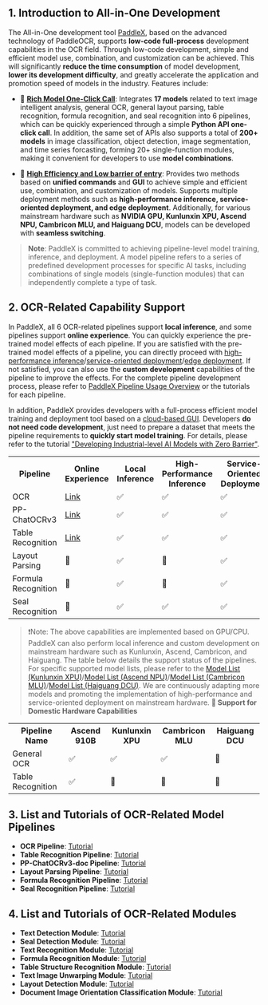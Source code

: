 ## 1. Introduction to All-in-One Development

The All-in-One development tool [PaddleX](https://github.com/PaddlePaddle/PaddleX/tree/release/3.0-beta1), based on the advanced technology of PaddleOCR, supports **low-code full-process** development capabilities in the OCR field. Through low-code development, simple and efficient model use, combination, and customization can be achieved. This will significantly **reduce the time consumption** of model development, **lower its development difficulty**, and greatly accelerate the application and promotion speed of models in the industry. Features include:

* 🎨 [**Rich Model One-Click Call**](https://paddlepaddle.github.io/PaddleOCR/latest/en/paddlex/quick_start.html): Integrates **17 models** related to text image intelligent analysis, general OCR, general layout parsing, table recognition, formula recognition, and seal recognition into 6 pipelines, which can be quickly experienced through a simple **Python API one-click call**. In addition, the same set of APIs also supports a total of **200+ models** in image classification, object detection, image segmentation, and time series forcasting, forming 20+ single-function modules, making it convenient for developers to use **model combinations**.

* 🚀 [**High Efficiency and Low barrier of entry**](https://paddlepaddle.github.io/PaddleOCR/latest/en/paddlex/overview.html): Provides two methods based on **unified commands** and **GUI** to achieve simple and efficient use, combination, and customization of models. Supports multiple deployment methods such as **high-performance inference, service-oriented deployment, and edge deployment**. Additionally, for various mainstream hardware such as **NVIDIA GPU, Kunlunxin XPU, Ascend NPU, Cambricon MLU, and Haiguang DCU**, models can be developed with **seamless switching**.

> **Note**: PaddleX is committed to achieving pipeline-level model training, inference, and deployment. A model pipeline refers to a series of predefined development processes for specific AI tasks, including combinations of single models (single-function modules) that can independently complete a type of task.
## 2. OCR-Related Capability Support

In PaddleX, all 6 OCR-related pipelines support **local inference**, and some pipelines support **online experience**. You can quickly experience the pre-trained model effects of each pipeline. If you are satisfied with the pre-trained model effects of a pipeline, you can directly proceed with [high-performance inference](https://github.com/PaddlePaddle/PaddleX/blob/release/3.0-beta1/docs/pipeline_deploy/high_performance_deploy_en.md)/[service-oriented deployment](https://github.com/PaddlePaddle/PaddleX/blob/release/3.0-beta1/docs/pipeline_deploy/service_deploy_en.md)/[edge deployment](https://github.com/PaddlePaddle/PaddleX/blob/release/3.0-beta1/docs/pipeline_deploy/lite_deploy_en.md). If not satisfied, you can also use the **custom development** capabilities of the pipeline to improve the effects. For the complete pipeline development process, please refer to [PaddleX Pipeline Usage Overview](https://github.com/PaddlePaddle/PaddleX/blob/release/3.0-beta1/docs/pipeline_usage/pipeline_develop_guide_en.md) or the tutorials for each pipeline.

In addition, PaddleX provides developers with a full-process efficient model training and deployment tool based on a [cloud-based GUI](https://aistudio.baidu.com/pipeline/mine). Developers **do not need code development**, just need to prepare a dataset that meets the pipeline requirements to **quickly start model training**. For details, please refer to the tutorial ["Developing Industrial-level AI Models with Zero Barrier"](https://aistudio.baidu.com/practical/introduce/546656605663301).

<table>
    <tr>
        <th>Pipeline</th>
        <th>Online Experience</th>
        <th>Local Inference</th>
        <th>High-Performance Inference</th>
        <th>Service-Oriented Deployment</th>
        <th>Edge Deployment</th>
        <th>Custom Development</th>
        <th><a href="https://aistudio.baidu.com/pipeline/mine">No-Code Development On AI Studio</a></td> 
    </tr>
    <tr>
            <tr>
        <td>OCR</td>
        <td><a href="https://aistudio.baidu.com/community/app/91660/webUI?source=appMineRecent">Link</a></td> 
        <td>✅</td>
        <td>✅</td>
        <td>✅</td>
        <td>✅</td>
        <td>✅</td>
        <td>✅</td>
    </tr>
    <tr>
        <td>PP-ChatOCRv3</td>
        <td><a href="https://aistudio.baidu.com/community/app/182491/webUI?source=appCenter">Link</a></td> 
        <td>✅</td>
        <td>✅</td>
        <td>✅</td>
        <td>🚧</td>
        <td>✅</td>
        <td>✅</td>
    </tr>
    <tr>
        <td>Table Recognition</td>
        <td><a href="https://aistudio.baidu.com/community/app/91661?source=appMineRecent">Link</a></td> 
        <td>✅</td>
        <td>✅</td>
        <td>✅</td>
        <td>🚧</td>
        <td>✅</td>
        <td>✅</td>
    </tr>
    <tr>
        <td>Layout Parsing</td>
        <td>🚧</td>
        <td>✅</td>
        <td>🚧</td>
        <td>✅</td>
        <td>🚧</td>
        <td>✅</td>
        <td>🚧</td>
    </tr>
    <tr>
        <td>Formula Recognition</td>
        <td>🚧</td>
        <td>✅</td>
        <td>🚧</td>
        <td>✅</td>
        <td>🚧</td>
        <td>✅</td>
        <td>🚧</td>
    </tr>
    <tr>
        <td>Seal Recognition</td>
        <td>🚧</td>
        <td>✅</td>
        <td>✅</td>
        <td>✅</td>
        <td>🚧</td>
        <td>✅</td>
        <td>🚧</td>
    </tr>
</table>


> ❗Note: The above capabilities are implemented based on GPU/CPU. PaddleX can also perform local inference and custom development on mainstream hardware such as Kunlunxin, Ascend, Cambricon, and Haiguang. The table below details the support status of the pipelines. For specific supported model lists, please refer to the [Model List (Kunlunxin XPU)](https://github.com/PaddlePaddle/PaddleX/blob/release/3.0-beta1/docs/support_list/model_list_xpu_en.md)/[Model List (Ascend NPU)](https://github.com/PaddlePaddle/PaddleX/blob/release/3.0-beta1/docs/support_list/model_list_npu_en.md)/[Model List (Cambricon MLU)](https://github.com/PaddlePaddle/PaddleX/blob/release/3.0-beta1/docs/support_list/model_list_mlu_en.md)/[Model List (Haiguang DCU)](https://github.com/PaddlePaddle/PaddleX/blob/release/3.0-beta1/docs/support_list/model_list_dcu_en.md). We are continuously adapting more models and promoting the implementation of high-performance and service-oriented deployment on mainstream hardware.
**🚀 Support for Domestic Hardware Capabilities**

<table>
  <tr>
    <th>Pipeline Name</th>
    <th>Ascend 910B</th>
    <th>Kunlunxin XPU</th>
    <th>Cambricon MLU</th>
    <th>Haiguang DCU</th>
  </tr>
  <tr>
    <td>General OCR</td>
    <td>✅</td>
    <td>✅</td>
    <td>✅</td>
    <td>🚧</td>
  </tr>
  <tr>
    <td>Table Recognition</td>
    <td>✅</td>
    <td>🚧</td>
    <td>🚧</td>
    <td>🚧</td>
  </tr>
</table>

## 3. List and Tutorials of OCR-Related Model Pipelines

- **OCR Pipeline**: [Tutorial](https://github.com/PaddlePaddle/PaddleX/blob/release/3.0-beta1/docs/pipeline_usage/tutorials/ocr_pipelines/OCR_en.md)
- **Table Recognition Pipeline**: [Tutorial](https://github.com/PaddlePaddle/PaddleX/blob/release/3.0-beta1/docs/pipeline_usage/tutorials/ocr_pipelines/table_recognition_en.md)
- **PP-ChatOCRv3-doc Pipeline**: [Tutorial](https://github.com/PaddlePaddle/PaddleX/blob/release/3.0-beta1/docs/pipeline_usage/tutorials/information_extration_pipelines/document_scene_information_extraction_en.md)
- **Layout Parsing Pipeline**: [Tutorial](https://github.com/PaddlePaddle/PaddleX/blob/release/3.0-beta1/docs/pipeline_usage/tutorials/ocr_pipelines/layout_parsing_en.md)
- **Formula Recognition Pipeline**: [Tutorial](https://github.com/PaddlePaddle/PaddleX/blob/release/3.0-beta1/docs/pipeline_usage/tutorials/ocr_pipelines/formula_recognition_en.md)
- **Seal Recognition Pipeline**: [Tutorial](https://github.com/PaddlePaddle/PaddleX/blob/release/3.0-beta1/docs/pipeline_usage/tutorials/ocr_pipelines/seal_recognition_en.md)

## 4. List and Tutorials of OCR-Related Modules

- **Text Detection Module**: [Tutorial](https://github.com/PaddlePaddle/PaddleX/blob/release/3.0-beta1/docs/module_usage/tutorials/ocr_modules/text_detection_en.md)
- **Seal Detection Module**: [Tutorial](https://github.com/PaddlePaddle/PaddleX/blob/release/3.0-beta1/docs/module_usage/tutorials/ocr_modules/seal_text_detection_en.md)
- **Text Recognition Module**: [Tutorial](https://github.com/PaddlePaddle/PaddleX/blob/release/3.0-beta1/docs/module_usage/tutorials/ocr_modules/text_recognition_en.md)
- **Formula Recognition Module**: [Tutorial](https://github.com/PaddlePaddle/PaddleX/blob/release/3.0-beta1/docs/module_usage/tutorials/ocr_modules/formula_recognition_en.md)
- **Table Structure Recognition Module**: [Tutorial](https://github.com/PaddlePaddle/PaddleX/blob/release/3.0-beta1/docs/module_usage/tutorials/ocr_modules/table_structure_recognition_en.md)
- **Text Image Unwarping Module**: [Tutorial](https://github.com/PaddlePaddle/PaddleX/blob/release/3.0-beta1/docs/module_usage/tutorials/ocr_modules/text_image_unwarping_en.md)
- **Layout Detection Module**: [Tutorial](https://github.com/PaddlePaddle/PaddleX/blob/release/3.0-beta1/docs/module_usage/tutorials/ocr_modules/layout_detection_en.md)
- **Document Image Orientation Classification Module**: [Tutorial](https://github.com/PaddlePaddle/PaddleX/blob/release/3.0-beta1/docs/module_usage/tutorials/ocr_modules/doc_img_orientation_classification_en.md)
